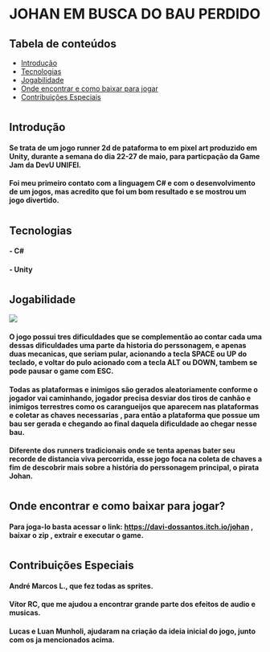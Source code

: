 # JOHAN EM BUSCA DO BAU PERDIDO

## Tabela de conteúdos
<!--ts-->
   * [Introdução](##Introdução)
   * [Tecnologias](##Tecnologias)
   * [Jogabilidade](##Jogabilidade)
   * [Onde encontrar e como baixar para jogar](##Onde-encontrar-e-como-baixar-para-jogar)
   * [Contribuições Especiais](##Contribuições-Especiais)

<!--te-->

#
## Introdução

#### Se trata de um jogo runner 2d de pataforma to em pixel art produzido em Unity, durante a semana do dia 22-27 de maio, para particpação da Game Jam da DevU UNIFEI.
#### Foi meu primeiro contato com a linguagem C# e com o desenvolvimento de um jogos, mas acredito que foi um bom resultado e se mostrou um jogo divertido.
# 
## Tecnologias

#### - C#
#### - Unity
#

## Jogabilidade

<img src="./GifGameplay/JohanGameplay.gif" />

#### O jogo possui tres dificuldades que se complementão ao contar cada uma dessas dificuldades uma parte da historia do perssonagem, e apenas duas mecanicas, que seriam pular, acionando a tecla SPACE ou UP do teclado, e voltar do pulo acionado com a tecla ALT ou DOWN, tambem se pode pausar o game com ESC.
#### Todas as plataformas e inimigos são gerados aleatoriamente conforme o jogador vai caminhando, jogador precisa desviar dos tiros de canhão e inimigos terrestres como os carangueijos que aparecem nas plataformas e coletar as chaves necessarias , para então a plataforma que possue um bau ser gerada e chegando ao final daquela dificuldade ao chegar nesse bau.
#### Diferente dos runners tradicionais onde se tenta apenas bater seu recorde de distancia viva percorrida, esse jogo foca na coleta de chaves a fim de descobrir mais sobre a história do perssonagem principal, o pirata Johan. 


#
## Onde encontrar e como baixar para jogar?

#### Para joga-lo basta acessar o link: https://davi-dossantos.itch.io/johan , baixar o zip , extrair e executar o game.

#
## Contribuições Especiais
#### André Marcos L., que fez todas as sprites. 
#### Vítor RC, que me ajudou a encontrar grande parte dos efeitos de audio e musicas.
#### Lucas e Luan Munholi, ajudaram na criação da ideia inicial do jogo, junto com os ja mencionados acima.
